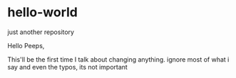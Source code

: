 # hello-world
just another repository

Hello Peeps,

This'll be the first time I talk about changing anything. 
ignore most of what i say and even the typos, its not important
